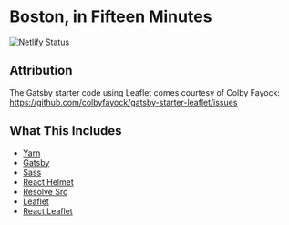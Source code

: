 # Boston, in Fifteen Minutes

[![Netlify Status](https://api.netlify.com/api/v1/badges/f2f0fced-98a5-4f57-838c-c562ef0f8fb6/deploy-status)](https://app.netlify.com/sites/sleepy-mestorf-dc4c7b/deploys)


## Attribution

The Gatsby starter code using Leaflet comes courtesy of Colby Fayock: <https://github.com/colbyfayock/gatsby-starter-leaflet/issues>

## What This Includes

* [Yarn](https://yarnpkg.com/en/)
* [Gatsby](https://www.gatsbyjs.org/)
* [Sass](https://sass-lang.com)
* [React Helmet](https://github.com/nfl/react-helmet)
* [Resolve Src](https://github.com/alampros/gatsby-plugin-resolve-src)
* [Leaflet](https://leafletjs.com/)
* [React Leaflet](https://react-leaflet.js.org)
